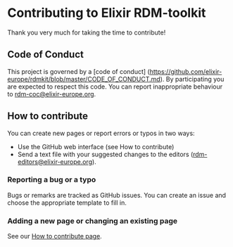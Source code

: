 # Contributing to Elixir RDM-toolkit

Thank you very much for taking the time to contribute! 

## Code of Conduct 

This project is governed by a [code of conduct] (https://github.com/elixir-europe/rdmkit/blob/master/CODE_OF_CONDUCT.md). By participating you are expected to respect this code. You can report inappropriate behaviour to rdm-coc@elixir-europe.org. 

## How to contribute 

You can create new pages or report errors or typos in two ways:
 - Use the GitHub web interface (see How to contribute)
 - Send a text file with your suggested changes to the editors (rdm-editors@elixir-europe.org). 

### Reporting a bug or a typo 

Bugs or remarks are tracked as GitHub issues. You can create an issue and choose the appropriate template to fill in. 

### Adding a new page or changing an existing page

See our [How to contribute page](how_to_contribute).
